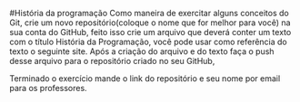 #História da programação
Como maneira de exercitar alguns conceitos do Git, crie um novo
repositório(coloque o nome que for melhor para você) na sua conta do GitHub,
feito isso crie um arquivo que deverá conter um texto com o título História da
Programação, você pode usar como referência do texto o seguinte site. Após a
criação do arquivo e do texto faça o push desse arquivo para o repositório criado
no seu GitHub,

Terminado o exercício mande o link do repositório e seu nome por email para os
professores.
